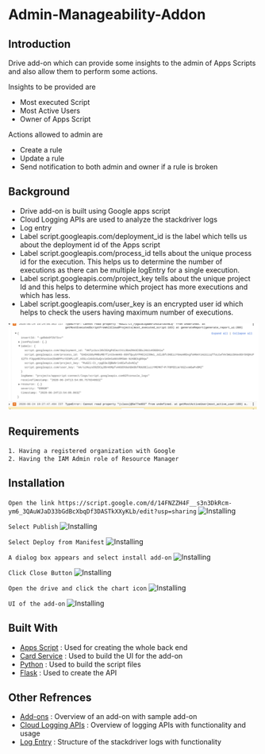 # Admin-Manageability-Addon

## Introduction
Drive add-on which can provide some insights to the admin of Apps Scripts and also allow them to perform some actions.

Insights to be provided are
- Most executed Script
- Most Active Users
- Owner of Apps Script

Actions allowed to admin are
- Create a rule
- Update a rule
- Send notification to both admin and owner if a rule is broken

## Background
- Drive add-on is built using Google apps script
- Cloud Logging APIs are used to analyze the stackdriver logs
- Log entry
 - Label script.googleapis.com/deployment_id is the label which tells us about the deployment id of the Apps script
 - Label script.googleapis.com/process_id tells about the unique process id for the execution. This helps us to determine the number of executions as there can be multiple logEntry for a single execution.
 - Label script.googleapis.com/project_key tells about the unique project Id and this helps to determine which project has more executions and which has less.
 - Label script.googleapis.com/user_key is an encrypted user id which helps to check the users having maximum number of executions.

 ![Background](./images/log_entry.png)


## Requirements
```
1. Having a registered organization with Google
2. Having the IAM Admin role of Resource Manager
```

## Installation

```Open the link https://script.google.com/d/14FNZZH4F__s3n3DkRcm-ym6_3QAuWJaD33bGdBcXbqDf3DASTkXXyKLb/edit?usp=sharing```
![Installing](./images/add-on.png)

```Select Publish```
![Installing](./images/select_publish.png)
 
```Select Deploy from Manifest```
![Installing](./images/select_manifest.png)

```A dialog box appears and select install add-on```
![Installing](./images/install_add-on.png)

```Click Close Button```
![Installing](./images/close_button.png)

```Open the drive and click the chart icon```
![Installing](./images/add-on_icon.png)

```UI of the add-on```
![Installing](./images/add-on_ui.png)

## Built With

- [Apps Script](https://developers.google.com/apps-script) : Used for creating the whole back end
- [Card Service](https://developers.google.com/apps-script/reference/card-service) : Used to build the UI for the add-on
- [Python](https://www.python.org/) : Used to build the script files
- [Flask](https://flask.palletsprojects.com/en/1.1.x/) : Used to create the API

## Other Refrences 

- [Add-ons](https://developers.google.com/gsuite/add-ons/overview) : Overview of an add-on with sample add-on
- [Cloud Logging APIs](https://cloud.google.com/logging/docs) : Overview of logging APIs with functionality and usage
- [Log Entry](https://cloud.google.com/logging/docs/reference/v2/rest/v2/LogEntry) : Structure of the stackdriver logs with functionality
